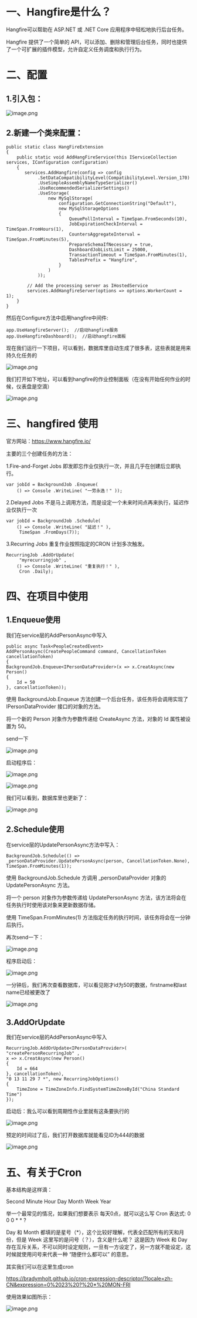 # 一、Hangfire是什么？

Hangfire可以帮助在 ASP.NET 或 .NET Core 应用程序中轻松地执行后台任务。

Hangfire 提供了一个简单的 API，可以添加、删除和管理后台任务，同时也提供了一个可扩展的插件模型，允许自定义任务调度和执行行为。

# 二、配置

## 1.引入包：

![image.png](https://upload-images.jianshu.io/upload_images/29177961-c4c0f7293e65704f.png?imageMogr2/auto-orient/strip%7CimageView2/2/w/1240)

## 2.新建一个类来配置：

```
public static class HangFireExtension
{
    public static void AddHangFireService(this IServiceCollection services, IConfiguration configuration)
    {
       services.AddHangfire(config => config
            .SetDataCompatibilityLevel(CompatibilityLevel.Version_170)
            .UseSimpleAssemblyNameTypeSerializer()
            .UseRecommendedSerializerSettings()
            .UseStorage(
                new MySqlStorage(
                    configuration.GetConnectionString("Default"),
                    new MySqlStorageOptions
                    {
                        QueuePollInterval = TimeSpan.FromSeconds(10),
                        JobExpirationCheckInterval = TimeSpan.FromHours(1),
                        CountersAggregateInterval = TimeSpan.FromMinutes(5),
                        PrepareSchemaIfNecessary = true,
                        DashboardJobListLimit = 25000,
                        TransactionTimeout = TimeSpan.FromMinutes(1),
                        TablesPrefix = "Hangfire",
                    }
                )
            ));

        // Add the processing server as IHostedService
        services.AddHangfireServer(options => options.WorkerCount = 1);
    }
}
```

然后在Configure方法中启用hangfire中间件:

```
app.UseHangfireServer();  //启动hangfire服务 
app.UseHangfireDashboard();  //启动hangfire面板
```

现在我们运行一下项目，可以看到，数据库里自动生成了很多表，这些表就是用来持久化任务的

![image.png](https://upload-images.jianshu.io/upload_images/29177961-bdb91cc41fb9ac01.png?imageMogr2/auto-orient/strip%7CimageView2/2/w/1240)

我们打开如下地址，可以看到hangfire的作业控制面板（在没有开始任何作业的时候，仪表盘是空滴）

![image.png](https://upload-images.jianshu.io/upload_images/29177961-957ee35a2a51d141.png?imageMogr2/auto-orient/strip%7CimageView2/2/w/1240)

# 三、hangfired 使用

官方网站：https://www.hangfire.io/

主要的三个创建任务的方法：

1.Fire-and-Forget Jobs
即发即忘作业仅执行一次，并且几乎在创建后立即执行。

```
var jobId = BackgroundJob .Enqueue(
    () => Console .WriteLine( "一劳永逸！" ));
```

2.Delayed Jobs
不是马上调用方法，而是设定一个未来时间点再来执行，延迟作业仅执行一次

```
var jobId = BackgroundJob .Schedule(
    () => Console .WriteLine( "延迟！" ),
     TimeSpan .FromDays(7));
```

3.Recurring Jobs
重复作业按照指定的CRON 计划多次触发。

```
RecurringJob .AddOrUpdate(
     "myrecurringjob" ,
    () => Console .WriteLine( "重复执行！" ),
     Cron .Daily);
```

# 四、在项目中使用

## 1.Enqueue使用

我们在service层的AddPersonAsync中写入

```
public async Task<PeopleCreatedEvent> AddPersonAsync(CreatePeopleCommand command, CancellationToken cancellationToken)
{
BackgroundJob.Enqueue<IPersonDataProvider>(x => x.CreatAsync(new Person()
{
    Id = 50
}, cancellationToken));
```

使用 BackgroundJob.Enqueue<IPersonDataProvider> 方法创建一个后台任务，该任务将会调用实现了 IPersonDataProvider 接口的对象的方法。

将一个新的 Person 对象作为参数传递给 CreateAsync 方法，对象的 Id 属性被设置为 50。

send一下

![image.png](https://upload-images.jianshu.io/upload_images/29177961-b6d05497b660716a.png?imageMogr2/auto-orient/strip%7CimageView2/2/w/1240)

启动程序后：

![image.png](https://upload-images.jianshu.io/upload_images/29177961-c227e9b59c4fb663.png?imageMogr2/auto-orient/strip%7CimageView2/2/w/1240)


![image.png](https://upload-images.jianshu.io/upload_images/29177961-82117bc2fa7e6a0b.png?imageMogr2/auto-orient/strip%7CimageView2/2/w/1240)

我们可以看到，数据库里也更新了：

![image.png](https://upload-images.jianshu.io/upload_images/29177961-bb84fea68fa15214.png?imageMogr2/auto-orient/strip%7CimageView2/2/w/1240)


## 2.Schedule使用

在service层的UpdatePersonAsync方法中写入：

```
BackgroundJob.Schedule(() => _personDataProvider.UpdatePersonAsync(person, CancellationToken.None), TimeSpan.FromMinutes(1));
```

使用 BackgroundJob.Schedule 方调用 _personDataProvider 对象的 UpdatePersonAsync 方法。

将一个 person 对象作为参数传递给 UpdatePersonAsync 方法，该方法将会在任务执行时使用该对象来更新数据存储。

使用 TimeSpan.FromMinutes(1) 方法指定任务的执行时间，该任务将会在一分钟后执行。

再次send一下：

![image.png](https://upload-images.jianshu.io/upload_images/29177961-93b06b0f96ce9427.png?imageMogr2/auto-orient/strip%7CimageView2/2/w/1240)

程序启动后：

![image.png](https://upload-images.jianshu.io/upload_images/29177961-45cef9e809b2bc14.png?imageMogr2/auto-orient/strip%7CimageView2/2/w/1240)

一分钟后，我们再次查看数据库，可以看见刚才id为50的数据，firstname和last name已经被更改了

![image.png](https://upload-images.jianshu.io/upload_images/29177961-b84f654df067c79d.png?imageMogr2/auto-orient/strip%7CimageView2/2/w/1240)

## 3.AddOrUpdate

我们在service层的AddPersonAsync中写入

```
RecurringJob.AddOrUpdate<IPersonDataProvider>(
"createPersonRecurringJob" ,
x => x.CreatAsync(new Person()
{
    Id = 664
}, cancellationToken),
"0 13 11 29 7 *", new RecurringJobOptions()
{
    TimeZone = TimeZoneInfo.FindSystemTimeZoneById("China Standard Time")
});
```

启动后：我么可以看到周期性作业里就有这条要执行的

![image.png](https://upload-images.jianshu.io/upload_images/29177961-33f2663696e00eae.png?imageMogr2/auto-orient/strip%7CimageView2/2/w/1240)

预定的时间过了后，我们打开数据库就能看见ID为444的数据

![image.png](https://upload-images.jianshu.io/upload_images/29177961-826b18357226f8b9.png?imageMogr2/auto-orient/strip%7CimageView2/2/w/1240)

# 五、有关于Cron

基本结构是这样滴：

Second Minute Hour Day Month Week Year

举一个最常见的情况，如果我们想要表示 每天0点，就可以这么写 Cron 表达式:  0 0 0 * * ?

Day 和 Month 都填的是星号（*），这个比较好理解，代表全匹配所有的天和月份，但是 Week 这里写的是问号（？），含义是什么呢？
这是因为 Week 和 Day 存在互斥关系，不可以同时设定规则，一旦有一方设定了，另一方就不能设定，这时候就使用问号来代表一种 “随便什么都可以” 的意思。

其实我们可以在这里生成cron

https://bradymholt.github.io/cron-expression-descriptor/?locale=zh-CN&expression=0%2023%20?%20*%20MON-FRI

使用效果如图所示：

![image.png](https://upload-images.jianshu.io/upload_images/29177961-0934a1bdcb30505f.png?imageMogr2/auto-orient/strip%7CimageView2/2/w/1240)